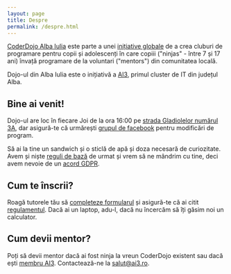 ```yaml
---
layout: page
title: Despre
permalink: /despre.html
---
```


[CoderDojo Alba Iulia](https://www.facebook.com/coderdojoalbaiulia) este parte a unei [inițiative globale](https://coderdojo.com/en/) de a crea cluburi de programare pentru copii și adolescenți în care copiii ("ninjas" - între 7 și 17 ani) învață programare de la voluntari ("mentors") din comunitatea locală.

Dojo-ul din Alba Iulia este o inițiativă a [AI3](https://ai3.ro), primul cluster de IT din județul Alba.

## Bine ai venit!

Dojo-ul are loc în fiecare Joi de la ora 16:00 pe [strada Gladiolelor numărul 3A](https://maps.app.goo.gl/rguUaLxb9ctmKuMg6), dar asigură-te că urmărești [grupul de facebook](https://www.facebook.com/groups/1609746875954975/) pentru modificări de program.

Să ai la tine un sandwich și o sticlă de apă și doza necesară de curiozitate. Avem și niște [reguli de bază](/regulament) de urmat și vrem să ne mândrim cu tine, deci avem nevoie de un [acord GDPR](https://ai3.ro/privacy).

## Cum te înscrii?

Roagă tutorele tău să [completeze formularul](https://forms.gle/4fqArMANeztCBgSr7) și asigură-te că ai citit [regulamentul](/regulament). Dacă ai un laptop, adu-l, dacă nu încercăm să îți găsim noi un calculator.

## Cum devii mentor?

Poți să devii mentor dacă ai fost ninja la vreun CoderDojo existent sau dacă ești [membru AI3](https://ai3.ro). Contactează-ne la <a href="mailto:salut+coderdojo@ai3.ro?subject=Doresc să devin mentor CoderDojo">salut@ai3.ro</a>.
